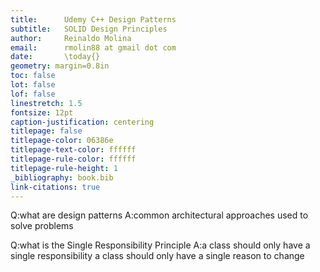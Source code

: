 ```yaml
---
title:	    Udemy C++ Design Patterns
subtitle:   SOLID Design Principles
author:		Reinaldo Molina
email:      rmolin88 at gmail dot com
date:       \today{}
geometry: margin=0.8in
toc: false
lot: false
lof: false
linestretch: 1.5
fontsize: 12pt
caption-justification: centering
titlepage: false
titlepage-color: 06386e
titlepage-text-color: ffffff
titlepage-rule-color: ffffff
titlepage-rule-height: 1
_bibliography: book.bib
link-citations: true
---
```


Q:what are design patterns
A:common architectural approaches used to solve problems

Q:what is the Single Responsibility Principle
A:a class should only have a single responsibility
a class should only have a single reason to change
